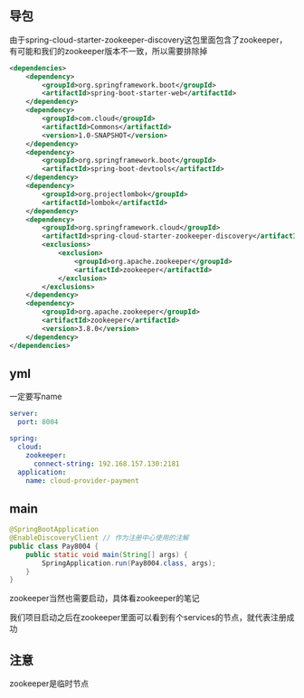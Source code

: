 ## 导包

由于spring-cloud-starter-zookeeper-discovery这包里面包含了zookeeper，有可能和我们的zookeeper版本不一致，所以需要排除掉

```xml
<dependencies>
    <dependency>
        <groupId>org.springframework.boot</groupId>
        <artifactId>spring-boot-starter-web</artifactId>
    </dependency>
    <dependency>
        <groupId>com.cloud</groupId>
        <artifactId>Commons</artifactId>
        <version>1.0-SNAPSHOT</version>
    </dependency>
    <dependency>
        <groupId>org.springframework.boot</groupId>
        <artifactId>spring-boot-devtools</artifactId>
    </dependency>
    <dependency>
        <groupId>org.projectlombok</groupId>
        <artifactId>lombok</artifactId>
    </dependency>
    <dependency>
        <groupId>org.springframework.cloud</groupId>
        <artifactId>spring-cloud-starter-zookeeper-discovery</artifactId>
        <exclusions>
            <exclusion>
                <groupId>org.apache.zookeeper</groupId>
                <artifactId>zookeeper</artifactId>
            </exclusion>
        </exclusions>
    </dependency>
    <dependency>
        <groupId>org.apache.zookeeper</groupId>
        <artifactId>zookeeper</artifactId>
        <version>3.8.0</version>
    </dependency>
</dependencies>
```



## yml

一定要写name

```yml
server:
  port: 8004

spring:
  cloud:
    zookeeper:
      connect-string: 192.168.157.130:2181
  application:
    name: cloud-provider-payment
```



## main

```java
@SpringBootApplication
@EnableDiscoveryClient // 作为注册中心使用的注解
public class Pay8004 {
    public static void main(String[] args) {
        SpringApplication.run(Pay8004.class, args);
    }
}
```



zookeeper当然也需要启动，具体看zookeeper的笔记

我们项目启动之后在zookeeper里面可以看到有个services的节点，就代表注册成功



## 注意

zookeeper是临时节点